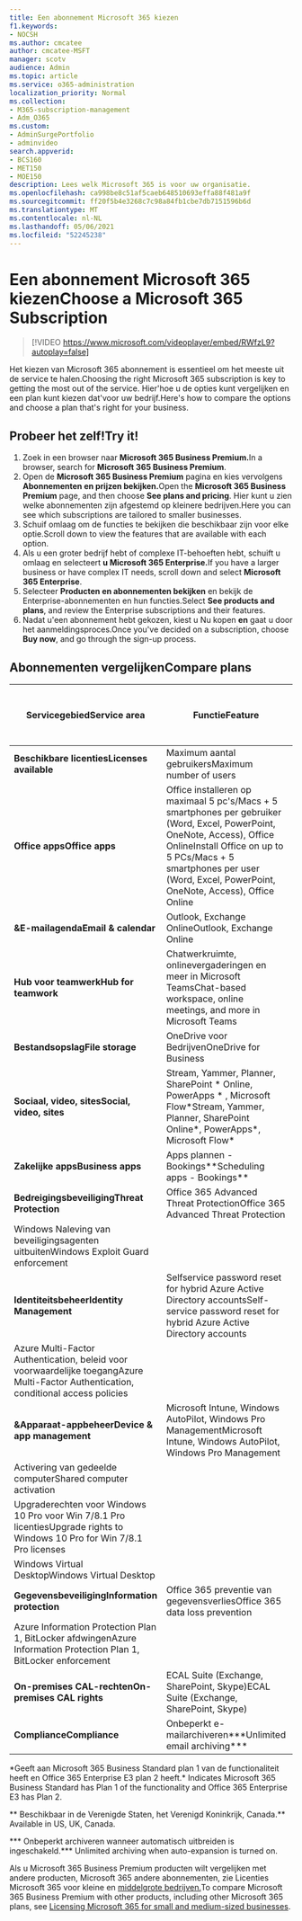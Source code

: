 ```yaml
---
title: Een abonnement Microsoft 365 kiezen
f1.keywords:
- NOCSH
ms.author: cmcatee
author: cmcatee-MSFT
manager: scotv
audience: Admin
ms.topic: article
ms.service: o365-administration
localization_priority: Normal
ms.collection:
- M365-subscription-management
- Adm_O365
ms.custom:
- AdminSurgePortfolio
- adminvideo
search.appverid:
- BCS160
- MET150
- MOE150
description: Lees welk Microsoft 365 is voor uw organisatie.
ms.openlocfilehash: ca998be8c51af5caeb648510693effa88f481a9f
ms.sourcegitcommit: ff20f5b4e3268c7c98a84fb1cbe7db7151596b6d
ms.translationtype: MT
ms.contentlocale: nl-NL
ms.lasthandoff: 05/06/2021
ms.locfileid: "52245238"
---
```

# <a name="choose-a-microsoft-365-subscription"></a><span data-ttu-id="b11d5-103">Een abonnement Microsoft 365 kiezen</span><span class="sxs-lookup"><span data-stu-id="b11d5-103">Choose a Microsoft 365 Subscription</span></span>

> [!VIDEO https://www.microsoft.com/videoplayer/embed/RWfzL9?autoplay=false]

<span data-ttu-id="b11d5-104">Het kiezen van Microsoft 365 abonnement is essentieel om het meeste uit de service te halen.</span><span class="sxs-lookup"><span data-stu-id="b11d5-104">Choosing the right Microsoft 365 subscription is key to getting the most out of the service.</span></span> <span data-ttu-id="b11d5-105">Hier&#39;hoe u de opties kunt vergelijken en een plan kunt kiezen dat&#39;voor uw bedrijf.</span><span class="sxs-lookup"><span data-stu-id="b11d5-105">Here&#39;s how to compare the options and choose a plan that&#39;s right for your business.</span></span>

## <a name="try-it"></a><span data-ttu-id="b11d5-106">Probeer het zelf!</span><span class="sxs-lookup"><span data-stu-id="b11d5-106">Try it!</span></span>

1. <span data-ttu-id="b11d5-107">Zoek in een browser naar **Microsoft 365 Business Premium.**</span><span class="sxs-lookup"><span data-stu-id="b11d5-107">In a browser, search for  **Microsoft 365 Business Premium**.</span></span>
2. <span data-ttu-id="b11d5-108">Open de **Microsoft 365 Business Premium** pagina en kies vervolgens **Abonnementen en prijzen bekijken.**</span><span class="sxs-lookup"><span data-stu-id="b11d5-108">Open the  **Microsoft 365 Business Premium**  page, and then choose  **See plans and pricing**.</span></span> <span data-ttu-id="b11d5-109">Hier kunt u zien welke abonnementen zijn afgestemd op kleinere bedrijven.</span><span class="sxs-lookup"><span data-stu-id="b11d5-109">Here you can see which subscriptions are tailored to smaller businesses.</span></span>
3. <span data-ttu-id="b11d5-110">Schuif omlaag om de functies te bekijken die beschikbaar zijn voor elke optie.</span><span class="sxs-lookup"><span data-stu-id="b11d5-110">Scroll down to view the features that are available with each option.</span></span>
4. <span data-ttu-id="b11d5-111">Als u een groter bedrijf hebt of complexe IT-behoeften hebt, schuift u omlaag en selecteert **u Microsoft 365 Enterprise.**</span><span class="sxs-lookup"><span data-stu-id="b11d5-111">If you have a larger business or have complex IT needs, scroll down and select  **Microsoft 365 Enterprise**.</span></span>
5. <span data-ttu-id="b11d5-112">Selecteer  **Producten en abonnementen bekijken** en bekijk de Enterprise-abonnementen en hun functies.</span><span class="sxs-lookup"><span data-stu-id="b11d5-112">Select  **See products and plans**, and review the Enterprise subscriptions and their features.</span></span>
6. <span data-ttu-id="b11d5-113">Nadat u&#39;een abonnement hebt gekozen, kiest u Nu kopen  **en** gaat u door het aanmeldingsproces.</span><span class="sxs-lookup"><span data-stu-id="b11d5-113">Once you&#39;ve decided on a subscription, choose  **Buy now**, and go through the sign-up process.</span></span>

## <a name="compare-plans"></a><span data-ttu-id="b11d5-114">Abonnementen vergelijken</span><span class="sxs-lookup"><span data-stu-id="b11d5-114">Compare plans</span></span>

| <span data-ttu-id="b11d5-115">Servicegebied</span><span class="sxs-lookup"><span data-stu-id="b11d5-115">Service area</span></span> | <span data-ttu-id="b11d5-116">Functie</span><span class="sxs-lookup"><span data-stu-id="b11d5-116">Feature</span></span> | <span data-ttu-id="b11d5-117">Microsoft 365 Business Standard</span><span class="sxs-lookup"><span data-stu-id="b11d5-117">Microsoft 365 Business Standard</span></span> | <span data-ttu-id="b11d5-118">Microsoft 365 Business Premium</span><span class="sxs-lookup"><span data-stu-id="b11d5-118">Microsoft 365 Business Premium</span></span> | <span data-ttu-id="b11d5-119">Office 365 Enterprise E3</span><span class="sxs-lookup"><span data-stu-id="b11d5-119">Office 365 Enterprise E3</span></span> |
| --- | --- | --- | --- | --- |
| <span data-ttu-id="b11d5-120">**Beschikbare licenties**</span><span class="sxs-lookup"><span data-stu-id="b11d5-120">**Licenses available**</span></span> | <span data-ttu-id="b11d5-121">Maximum aantal gebruikers</span><span class="sxs-lookup"><span data-stu-id="b11d5-121">Maximum number of users</span></span> | <span data-ttu-id="b11d5-122">300</span><span class="sxs-lookup"><span data-stu-id="b11d5-122">300</span></span> | <span data-ttu-id="b11d5-123">300</span><span class="sxs-lookup"><span data-stu-id="b11d5-123">300</span></span> | <span data-ttu-id="b11d5-124">Onbeperkt</span><span class="sxs-lookup"><span data-stu-id="b11d5-124">Unlimited</span></span> |
| <span data-ttu-id="b11d5-125">**Office apps**</span><span class="sxs-lookup"><span data-stu-id="b11d5-125">**Office apps**</span></span> | <span data-ttu-id="b11d5-126">Office installeren op maximaal 5 pc's/Macs + 5 smartphones per gebruiker (Word, Excel, PowerPoint, OneNote, Access), Office Online</span><span class="sxs-lookup"><span data-stu-id="b11d5-126">Install Office on up to 5 PCs/Macs + 5 smartphones per user (Word, Excel, PowerPoint, OneNote, Access), Office Online</span></span> | <span data-ttu-id="b11d5-127">Business</span><span class="sxs-lookup"><span data-stu-id="b11d5-127">Business</span></span> | <span data-ttu-id="b11d5-128">Business</span><span class="sxs-lookup"><span data-stu-id="b11d5-128">Business</span></span> | <span data-ttu-id="b11d5-129">ProPlus</span><span class="sxs-lookup"><span data-stu-id="b11d5-129">ProPlus</span></span> |
| <span data-ttu-id="b11d5-130">**&amp;E-mailagenda**</span><span class="sxs-lookup"><span data-stu-id="b11d5-130">**Email &amp; calendar**</span></span> | <span data-ttu-id="b11d5-131">Outlook, Exchange Online</span><span class="sxs-lookup"><span data-stu-id="b11d5-131">Outlook, Exchange Online</span></span> | <span data-ttu-id="b11d5-132">50 GB</span><span class="sxs-lookup"><span data-stu-id="b11d5-132">50 GB</span></span> | <span data-ttu-id="b11d5-133">50 GB</span><span class="sxs-lookup"><span data-stu-id="b11d5-133">50 GB</span></span> | <span data-ttu-id="b11d5-134">100 GB</span><span class="sxs-lookup"><span data-stu-id="b11d5-134">100 GB</span></span> |
| <span data-ttu-id="b11d5-135">**Hub voor teamwerk**</span><span class="sxs-lookup"><span data-stu-id="b11d5-135">**Hub for teamwork**</span></span> | <span data-ttu-id="b11d5-136">Chatwerkruimte, onlinevergaderingen en meer in Microsoft Teams</span><span class="sxs-lookup"><span data-stu-id="b11d5-136">Chat-based workspace, online meetings, and more in Microsoft Teams</span></span> | <span data-ttu-id="b11d5-137">Ja</span><span class="sxs-lookup"><span data-stu-id="b11d5-137">Yes</span></span> | <span data-ttu-id="b11d5-138">Ja</span><span class="sxs-lookup"><span data-stu-id="b11d5-138">Yes</span></span> | <span data-ttu-id="b11d5-139">Ja</span><span class="sxs-lookup"><span data-stu-id="b11d5-139">Yes</span></span> |
| <span data-ttu-id="b11d5-140">**Bestandsopslag**</span><span class="sxs-lookup"><span data-stu-id="b11d5-140">**File storage**</span></span> | <span data-ttu-id="b11d5-141">OneDrive voor Bedrijven</span><span class="sxs-lookup"><span data-stu-id="b11d5-141">OneDrive for Business</span></span> | <span data-ttu-id="b11d5-142">1 TB per gebruiker</span><span class="sxs-lookup"><span data-stu-id="b11d5-142">1 TB per user</span></span> | <span data-ttu-id="b11d5-143">1 TB per gebruiker</span><span class="sxs-lookup"><span data-stu-id="b11d5-143">1 TB per user</span></span> | <span data-ttu-id="b11d5-144">Onbeperkt</span><span class="sxs-lookup"><span data-stu-id="b11d5-144">Unlimited</span></span> |
| <span data-ttu-id="b11d5-145">**Sociaal, video, sites**</span><span class="sxs-lookup"><span data-stu-id="b11d5-145">**Social, video, sites**</span></span> | <span data-ttu-id="b11d5-146">Stream, Yammer, Planner, SharePoint \* Online, PowerApps \* , Microsoft Flow\*</span><span class="sxs-lookup"><span data-stu-id="b11d5-146">Stream, Yammer, Planner, SharePoint Online\*, PowerApps\*, Microsoft Flow\*</span></span> | <span data-ttu-id="b11d5-147">Ja</span><span class="sxs-lookup"><span data-stu-id="b11d5-147">Yes</span></span> | <span data-ttu-id="b11d5-148">Ja</span><span class="sxs-lookup"><span data-stu-id="b11d5-148">Yes</span></span> | <span data-ttu-id="b11d5-149">Ja</span><span class="sxs-lookup"><span data-stu-id="b11d5-149">Yes</span></span> |
| <span data-ttu-id="b11d5-150">**Zakelijke apps**</span><span class="sxs-lookup"><span data-stu-id="b11d5-150">**Business apps**</span></span> | <span data-ttu-id="b11d5-151">Apps plannen - Bookings\*\*</span><span class="sxs-lookup"><span data-stu-id="b11d5-151">Scheduling apps - Bookings\*\*</span></span> | <span data-ttu-id="b11d5-152">Ja</span><span class="sxs-lookup"><span data-stu-id="b11d5-152">Yes</span></span> | <span data-ttu-id="b11d5-153">Ja</span><span class="sxs-lookup"><span data-stu-id="b11d5-153">Yes</span></span> | <span data-ttu-id="b11d5-154">Ja</span><span class="sxs-lookup"><span data-stu-id="b11d5-154">Yes</span></span> |
| <span data-ttu-id="b11d5-155">**Bedreigingsbeveiliging**</span><span class="sxs-lookup"><span data-stu-id="b11d5-155">**Threat Protection**</span></span> | <span data-ttu-id="b11d5-156">Office 365 Advanced Threat Protection</span><span class="sxs-lookup"><span data-stu-id="b11d5-156">Office 365 Advanced Threat Protection</span></span> | <span data-ttu-id="b11d5-157">Nee</span><span class="sxs-lookup"><span data-stu-id="b11d5-157">No</span></span> | <span data-ttu-id="b11d5-158">Ja</span><span class="sxs-lookup"><span data-stu-id="b11d5-158">Yes</span></span> | <span data-ttu-id="b11d5-159">Nee</span><span class="sxs-lookup"><span data-stu-id="b11d5-159">No</span></span> |
 | <span data-ttu-id="b11d5-160">Windows Naleving van beveiligingsagenten uitbuiten</span><span class="sxs-lookup"><span data-stu-id="b11d5-160">Windows Exploit Guard enforcement</span></span>| | <span data-ttu-id="b11d5-161">Nee</span><span class="sxs-lookup"><span data-stu-id="b11d5-161">No</span></span> | <span data-ttu-id="b11d5-162">Ja</span><span class="sxs-lookup"><span data-stu-id="b11d5-162">Yes</span></span> | <span data-ttu-id="b11d5-163">Nee</span><span class="sxs-lookup"><span data-stu-id="b11d5-163">No</span></span> |
| <span data-ttu-id="b11d5-164">**Identiteitsbeheer**</span><span class="sxs-lookup"><span data-stu-id="b11d5-164">**Identity Management**</span></span> | <span data-ttu-id="b11d5-165">Selfservice password reset for hybrid Azure Active Directory accounts</span><span class="sxs-lookup"><span data-stu-id="b11d5-165">Self-service password reset for hybrid Azure Active Directory accounts</span></span> | <span data-ttu-id="b11d5-166">Nee</span><span class="sxs-lookup"><span data-stu-id="b11d5-166">No</span></span> | <span data-ttu-id="b11d5-167">Ja</span><span class="sxs-lookup"><span data-stu-id="b11d5-167">Yes</span></span> | <span data-ttu-id="b11d5-168">Nee</span><span class="sxs-lookup"><span data-stu-id="b11d5-168">No</span></span> |
 | <span data-ttu-id="b11d5-169">Azure Multi-Factor Authentication, beleid voor voorwaardelijke toegang</span><span class="sxs-lookup"><span data-stu-id="b11d5-169">Azure Multi-Factor Authentication, conditional access policies</span></span> | | <span data-ttu-id="b11d5-170">Nee</span><span class="sxs-lookup"><span data-stu-id="b11d5-170">No</span></span> | <span data-ttu-id="b11d5-171">Ja</span><span class="sxs-lookup"><span data-stu-id="b11d5-171">Yes</span></span> | <span data-ttu-id="b11d5-172">Nee</span><span class="sxs-lookup"><span data-stu-id="b11d5-172">No</span></span> |
| <span data-ttu-id="b11d5-173">**&amp;Apparaat-appbeheer**</span><span class="sxs-lookup"><span data-stu-id="b11d5-173">**Device &amp; app management**</span></span> | <span data-ttu-id="b11d5-174">Microsoft Intune, Windows AutoPilot, Windows Pro Management</span><span class="sxs-lookup"><span data-stu-id="b11d5-174">Microsoft Intune, Windows AutoPilot, Windows Pro Management</span></span> | <span data-ttu-id="b11d5-175">Nee</span><span class="sxs-lookup"><span data-stu-id="b11d5-175">No</span></span> | <span data-ttu-id="b11d5-176">Ja</span><span class="sxs-lookup"><span data-stu-id="b11d5-176">Yes</span></span> | <span data-ttu-id="b11d5-177">Nee</span><span class="sxs-lookup"><span data-stu-id="b11d5-177">No</span></span> |
 | <span data-ttu-id="b11d5-178">Activering van gedeelde computer</span><span class="sxs-lookup"><span data-stu-id="b11d5-178">Shared computer activation</span></span> | | <span data-ttu-id="b11d5-179">Nee</span><span class="sxs-lookup"><span data-stu-id="b11d5-179">No</span></span> | <span data-ttu-id="b11d5-180">Ja</span><span class="sxs-lookup"><span data-stu-id="b11d5-180">Yes</span></span> | <span data-ttu-id="b11d5-181">Ja</span><span class="sxs-lookup"><span data-stu-id="b11d5-181">Yes</span></span> |
 | <span data-ttu-id="b11d5-182">Upgraderechten voor Windows 10 Pro voor Win 7/8.1 Pro licenties</span><span class="sxs-lookup"><span data-stu-id="b11d5-182">Upgrade rights to Windows 10 Pro for Win 7/8.1 Pro licenses</span></span> | | <span data-ttu-id="b11d5-183">Nee</span><span class="sxs-lookup"><span data-stu-id="b11d5-183">No</span></span> | <span data-ttu-id="b11d5-184">Ja</span><span class="sxs-lookup"><span data-stu-id="b11d5-184">Yes</span></span> | <span data-ttu-id="b11d5-185">Nee</span><span class="sxs-lookup"><span data-stu-id="b11d5-185">No</span></span> |
 | <span data-ttu-id="b11d5-186">Windows Virtual Desktop</span><span class="sxs-lookup"><span data-stu-id="b11d5-186">Windows Virtual Desktop</span></span> | | <span data-ttu-id="b11d5-187">Nee</span><span class="sxs-lookup"><span data-stu-id="b11d5-187">No</span></span> | <span data-ttu-id="b11d5-188">Ja</span><span class="sxs-lookup"><span data-stu-id="b11d5-188">Yes</span></span> | <span data-ttu-id="b11d5-189">Nee</span><span class="sxs-lookup"><span data-stu-id="b11d5-189">No</span></span> |
| <span data-ttu-id="b11d5-190">**Gegevensbeveiliging**</span><span class="sxs-lookup"><span data-stu-id="b11d5-190">**Information protection**</span></span> | <span data-ttu-id="b11d5-191">Office 365 preventie van gegevensverlies</span><span class="sxs-lookup"><span data-stu-id="b11d5-191">Office 365 data loss prevention</span></span> | <span data-ttu-id="b11d5-192">Nee</span><span class="sxs-lookup"><span data-stu-id="b11d5-192">No</span></span> | <span data-ttu-id="b11d5-193">Ja</span><span class="sxs-lookup"><span data-stu-id="b11d5-193">Yes</span></span> | <span data-ttu-id="b11d5-194">Ja</span><span class="sxs-lookup"><span data-stu-id="b11d5-194">Yes</span></span> |
 | <span data-ttu-id="b11d5-195">Azure Information Protection Plan 1, BitLocker afdwingen</span><span class="sxs-lookup"><span data-stu-id="b11d5-195">Azure Information Protection Plan 1, BitLocker enforcement</span></span> | | <span data-ttu-id="b11d5-196">Nee</span><span class="sxs-lookup"><span data-stu-id="b11d5-196">No</span></span> | <span data-ttu-id="b11d5-197">Ja</span><span class="sxs-lookup"><span data-stu-id="b11d5-197">Yes</span></span> | <span data-ttu-id="b11d5-198">Nee</span><span class="sxs-lookup"><span data-stu-id="b11d5-198">No</span></span> |
| <span data-ttu-id="b11d5-199">**On-premises CAL-rechten**</span><span class="sxs-lookup"><span data-stu-id="b11d5-199">**On-premises CAL rights**</span></span> | <span data-ttu-id="b11d5-200">ECAL Suite (Exchange, SharePoint, Skype)</span><span class="sxs-lookup"><span data-stu-id="b11d5-200">ECAL Suite (Exchange, SharePoint, Skype)</span></span> | <span data-ttu-id="b11d5-201">Nee</span><span class="sxs-lookup"><span data-stu-id="b11d5-201">No</span></span> | <span data-ttu-id="b11d5-202">Nee</span><span class="sxs-lookup"><span data-stu-id="b11d5-202">No</span></span> | <span data-ttu-id="b11d5-203">Ja</span><span class="sxs-lookup"><span data-stu-id="b11d5-203">Yes</span></span> |
| <span data-ttu-id="b11d5-204">**Compliance**</span><span class="sxs-lookup"><span data-stu-id="b11d5-204">**Compliance**</span></span> | <span data-ttu-id="b11d5-205">Onbeperkt e-mailarchiveren\*\*\*</span><span class="sxs-lookup"><span data-stu-id="b11d5-205">Unlimited email archiving\*\*\*</span></span> | <span data-ttu-id="b11d5-206">Nee</span><span class="sxs-lookup"><span data-stu-id="b11d5-206">No</span></span> | <span data-ttu-id="b11d5-207">Ja</span><span class="sxs-lookup"><span data-stu-id="b11d5-207">Yes</span></span> | <span data-ttu-id="b11d5-208">Ja</span><span class="sxs-lookup"><span data-stu-id="b11d5-208">Yes</span></span> |

<span data-ttu-id="b11d5-209">\*Geeft aan Microsoft 365 Business Standard plan 1 van de functionaliteit heeft en Office 365 Enterprise E3 plan 2 heeft.</span><span class="sxs-lookup"><span data-stu-id="b11d5-209">\* Indicates Microsoft 365 Business Standard has Plan 1 of the functionality and Office 365 Enterprise E3 has Plan 2.</span></span>

<span data-ttu-id="b11d5-210">\*\* Beschikbaar in de Verenigde Staten, het Verenigd Koninkrijk, Canada.</span><span class="sxs-lookup"><span data-stu-id="b11d5-210">\*\* Available in US, UK, Canada.</span></span>

<span data-ttu-id="b11d5-211">\*\*\* Onbeperkt archiveren wanneer automatisch uitbreiden is ingeschakeld.</span><span class="sxs-lookup"><span data-stu-id="b11d5-211">\*\*\* Unlimited archiving when auto-expansion is turned on.</span></span>

<span data-ttu-id="b11d5-212">Als u Microsoft 365 Business Premium producten wilt vergelijken met andere producten, Microsoft 365 andere abonnementen, zie Licenties Microsoft 365 voor kleine en [middelgrote bedrijven.](/office365/servicedescriptions/microsoft-365-service-descriptions/licensing-microsoft-365-in-smb)</span><span class="sxs-lookup"><span data-stu-id="b11d5-212">To compare Microsoft 365 Business Premium with other products, including other Microsoft 365 plans, see [Licensing Microsoft 365 for small and medium-sized businesses](/office365/servicedescriptions/microsoft-365-service-descriptions/licensing-microsoft-365-in-smb).</span></span>
